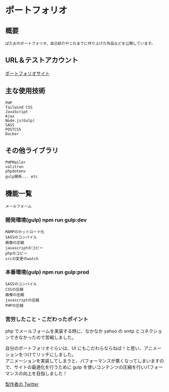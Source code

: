 # ポートフォリオ

## 概要

    ぱたおのポートフォリオ、自己紹介やこれまでに作り上げた作品などを公開しています。

## URL＆テストアカウント

[ポートフォリオサイト](https://hoge)

## 主な使用技術

    PHP
    Tailwind CSS
    JavaScript
    Ajax
    Node.js(Gulp)
    SASS
    POSTCSS
    Docker

## その他ライブラリ

    PHPMailer
    valitron
    phpdotenv
    gulp関係... etc

## 機能一覧

    メールフォーム

### 開発環境(gulp) npm run gulp:dev

    MAMPのホットロード化
    SASSのコンパイル
    画像の圧縮
    javascriptのコピー
    phpのコピー
    srcの変更のwatch

### 本番環境(gulp) npm run gulp:prod

    SASSのコンパイル
    CSSの圧縮
    画像の圧縮
    javascriptの圧縮
    PHPの圧縮

### 苦労したこと・こだわったポイント

php でメールフォームを実装する時に、なかなか yahoo の smtp とコネクションできなかったので苦戦しました。

自分のポートフォリオぐらいは、UI にもこだわらならねば！と思い、アニメーションをつけてリッチにしました。  
アニメーションを実装してしまうと、パフォーマンスが悪くなってしまいますので、サイトの最適化を行うために gulp を使いコンテンツの圧縮を行いパフォーマンスの向上を目指しました！

[製作者の Twitter](https://twitter.com/Patao_program)
